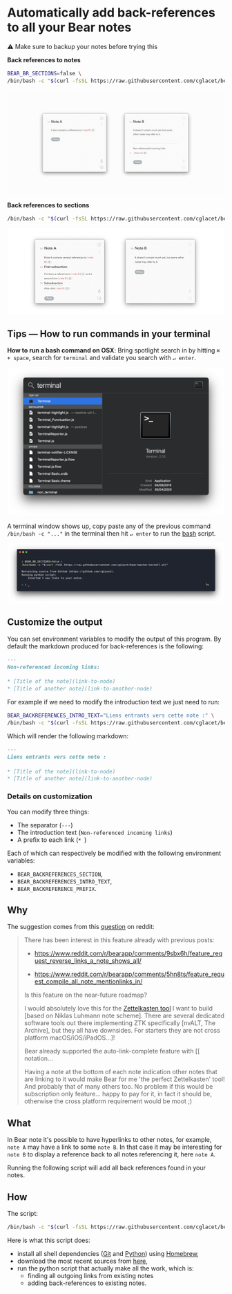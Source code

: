 # Automatically add back-references to all your Bear notes

:warning: Make sure to backup your notes before trying this

**Back references to notes**
```bash
BEAR_BR_SECTIONS=false \
/bin/bash -c "$(curl -fsSL https://raw.githubusercontent.com/cglacet/bear/master/install.sh)"
```
<div style="text-align:center"><img src="img/what.gif"/></div>

**Back references to sections**
```bash
/bin/bash -c "$(curl -fsSL https://raw.githubusercontent.com/cglacet/bear/master/install.sh)"
```
<div style="text-align:center"><img src="img/what_sections.gif"/></div>


## Tips — How to run commands in your terminal

**How to run a bash command on OSX**: 
Bring spotlight search in by hitting ``⌘ + space``, 
search for ``terminal`` 
and validate you search with ``↵ enter``. 

<div align="center"><img src="img/spotlight.png" width=500/></div>

A terminal window shows up, 
copy paste any of the previous command `/bin/bash -c "..."` in the terminal 
then hit ``↵ enter`` to run the [bash][bash] script.

<div style="text-align:center"><img src="img/cmd.png" width=500/></div>


## Customize the output

You can set environment variables to modify the output of this program. By default the markdown produced 
for back-references is the following: 

```markdown
---
Non-referenced incoming links: 

* [Title of the note](link-to-node)
* [Title of another note](link-to-another-node)
```

For example if we need to modify the introduction text we just need to run: 

```bash
BEAR_BACKREFERENCES_INTRO_TEXT="Liens entrants vers cette note :" \
/bin/bash -c "$(curl -fsSL https://raw.githubusercontent.com/cglacet/bear/master/install.sh)"
```

Which will render the following markdown: 

```markdown
---
Liens entrants vers cette note : 

* [Title of the note](link-to-node)
* [Title of another note](link-to-another-node)
```

### Details on customization 

You can modify three things: 

* The separator (`---`)
* The introduction text (`Non-referenced incoming links`) 
* A prefix to each link (`* `)

Each of which can respectively be modified with the following environment variables: 

* `BEAR_BACKREFERENCES_SECTION`, 
* `BEAR_BACKREFERENCES_INTRO_TEXT`, 
* `BEAR_BACKREFERENCE_PREFIX`. 

## Why

The suggestion comes from this [question][reddit post] on reddit: 

> There has been interest in this feature already with previous posts:
>
> * https://www.reddit.com/r/bearapp/comments/9sbx6h/feature_request_reverse_links_a_note_shows_all/
>
> * https://www.reddit.com/r/bearapp/comments/5hn8ts/feature_request_compile_all_note_mentionlinks_in/
>
> Is this feature on the near-future roadmap?
>
> I would absolutely love this for the [Zettelkasten tool](https://zettelkasten.de/) I want to build [based on Niklas Luhmann note scheme]. There are several dedicated software tools out there implementing ZTK specifically [nvALT, The Archive], but they all have downsides. For starters they are not cross platform macOS/iOS/iPadOS...]!
>
> Bear already supported the auto-link-complete feature with [[ notation...
>
> Having a note at the bottom of each note indication other notes that are linking to it would make Bear for me 'the perfect Zettelkasten' tool! And probably that of many others too. No problem if this would be subscription only feature... happy to pay for it, in fact it should be, otherwise the cross platform requirement would be moot ;)

## What 

In Bear note it's possible to have hyperlinks to other notes, for example, ``note A`` may have a link to some ``note B``.
In that case it may be interesting for ``note B`` to display a reference back to all notes referencing it, here ``note A``.

Running the following script will add all back references found in your notes.


## How

The script: 

```bash
/bin/bash -c "$(curl -fsSL https://raw.githubusercontent.com/cglacet/bear/master/install.sh)"
```

Here is what this script does:

* install all shell dependencies ([Git][Git] and [Python][Python]) using [Homebrew][Homebrew], 
* download the most recent sources from [here][sources],
* run the python script that actually make all the work, which is: 
  * finding all outgoing links from existing notes
  * adding back-references to existing notes.



[bash]: https://www.wikiwand.com/en/Bash_(Unix_shell)
[reddit post]: https://www.reddit.com/r/bearapp/comments/gc2ywl/reverselinks_support/
[Homebrew]: https://brew.sh/
[Python]: https://www.python.org/
[Git]: https://git-scm.com/
[sources]: https://github.com/cglacet/bear
